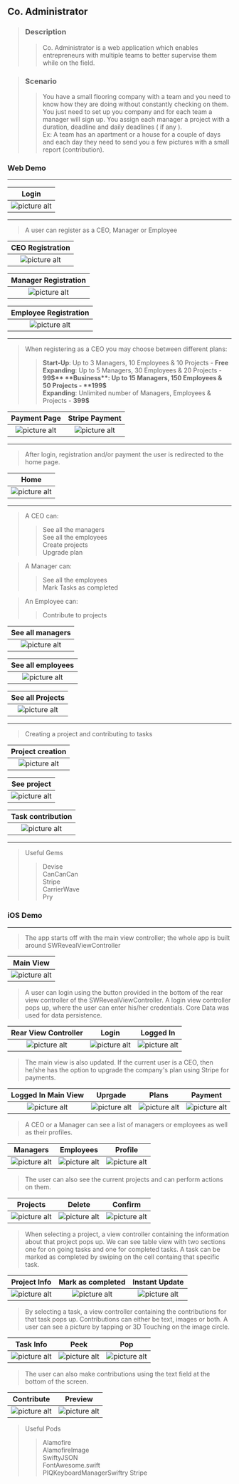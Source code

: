 ## Co. Administrator ##

> ### Description ###
>> Co. Administrator is a web application which enables entrepreneurs with multiple teams to better supervise them while on the field.

> ### Scenario ###
>> You have a small flooring company with a team and you need to know how they are doing without constantly checking on them. You just need to set up you company and for each team a manager will sign up. You assign each manager a project with a duration, deadline and daily deadlines ( if any ).   
>> Ex: A team has an apartment or a house for a couple of days and each day they need to send you a few pictures with a small report (contribution).

### Web Demo ###
- - - -

Login                                                                                          |
:---------------------------------------------------------------------------------------------:|
![picture alt](https://github.com/andrei-blaj/Company-Administrator/blob/master/ss/web/1.png?raw=true"Login") |

- - - -

> A user can register as a CEO, Manager or Employee

CEO Registration                                                                                    |
:--------------------------------------------------------------------------------------------------:|
![picture alt](https://github.com/andrei-blaj/Company-Administrator/blob/master/ss/web/2.png?raw=true"Register") |


Manager Registration                                                                                |
:--------------------------------------------------------------------------------------------------:|
![picture alt](https://github.com/andrei-blaj/Company-Administrator/blob/master/ss/web/3.png?raw=true"Register") |


Employee Registration                                                                               |
:--------------------------------------------------------------------------------------------------:|
![picture alt](https://github.com/andrei-blaj/Company-Administrator/blob/master/ss/web/4.png?raw=true"Register") |

- - - -

> When registering as a CEO you may choose between different plans:
>> **Start-Up**: Up to 3 Managers, 10 Employees & 10 Projects - **Free**
>> **Expanding**: Up to 5 Managers, 30 Employees & 20 Projects - **99$**
>> **Business**: Up to 15 Managers, 150 Employees & 50 Projects - **199$**	  
>> **Expanding**: Unlimited number of Managers, Employees & Projects - **399$**	  

Payment Page                                   | Stripe Payment 									|
:---------------------------------------------:|:--------------------------------------------------:|
![picture alt](https://github.com/andrei-blaj/Company-Administrator/blob/master/ss/web/14.png?raw=true "Payment") | ![picture alt](https://github.com/andrei-blaj/Company-Administrator/blob/master/ss/web/15.png?raw=true "Stripe") |

- - - -

> After login, registration and/or payment the user is redirected to the home page.

Home                       				                                                     |
:-------------------------------------------------------------------------------------------:|
![picture alt](https://github.com/andrei-blaj/Company-Administrator/blob/master/ss/web/5.png?raw=true "Home") |

- - - -

> A CEO can:
>> See all the managers    
>> See all the employees    
>> Create projects    
>> Upgrade plan    

> A Manager can:
>> See all the employees    
>> Mark Tasks as completed    

> An Employee can:
>> Contribute to projects    

See all managers                                                                                    |
:--------------------------------------------------------------------------------------------------:|
![picture alt](https://github.com/andrei-blaj/Company-Administrator/blob/master/ss/web/6.png?raw=true "managers") |


See all employees                                                                                    |
:---------------------------------------------------------------------------------------------------:|
![picture alt](https://github.com/andrei-blaj/Company-Administrator/blob/master/ss/web/7.png?raw=true "employees") |


See all Projects                                                                                      |
:----------------------------------------------------------------------------------------------------:|
![picture alt](https://github.com/andrei-blaj/Company-Administrator/blob/master/ss/web/8.png?raw=true "projects") |

- - - -

> Creating a project and contributing to tasks

Project creation                                                                                   |
:-------------------------------------------------------------------------------------------------:|
![picture alt](https://github.com/andrei-blaj/Company-Administrator/blob/master/ss/web/11.png?raw=true "create") |

See project                                                                                         |
:--------------------------------------------------------------------------------------------------:|
![picture alt](https://github.com/andrei-blaj/Company-Administrator/blob/master/ss/web/9.png?raw=true "project") |

Task contribution                                                                                     |
:----------------------------------------------------------------------------------------------------:|
![picture alt](https://github.com/andrei-blaj/Company-Administrator/blob/master/ss/web/10.png?raw=true "contribute") |

- - - -

> Useful Gems
>> Devise    
>> CanCanCan    
>> Stripe    
>> CarrierWave    
>> Pry  

### iOS Demo ###
- - - -

> The app starts off with the main view controller; the whole app is built around SWRevealViewController

Main View                                                                                      |
:---------------------------------------------------------------------------------------------:|
![picture alt](https://github.com/andrei-blaj/Company-Administrator/blob/master/ss/ios/1.png?raw=true "Main")      |

> A user can login using the button provided in the bottom of the rear view controller of the SWRevealViewController.
> A login view controller pops up, where the user can enter his/her credentials.
> Core Data was used for data persistence.

Rear View Controller                           | Login									| Logged In |
:---------------------------------------------:|:--------------------------------------------------:|:---------:|
![picture alt](https://github.com/andrei-blaj/Company-Administrator/blob/master/ss/ios/2.png?raw=true "Rear") | ![picture alt](https://github.com/andrei-blaj/Company-Administrator/blob/master/ss/ios/3.png?raw=true "Login") | ![picture alt](https://github.com/andrei-blaj/Company-Administrator/blob/master/ss/ios/12.png?raw=true "Logged In") |

> The main view is also updated.
> If the current user is a CEO, then he/she has the option to upgrade the company's plan using Stripe for payments.

Logged In Main View                          | Uprgade									| Plans | Payment |
:---------------------------------------------:|:--------------------------------------------------:|:---------:|:---------:|
![picture alt](https://github.com/andrei-blaj/Company-Administrator/blob/master/ss/ios/5.png?raw=true "Rear") | ![picture alt](https://github.com/andrei-blaj/Company-Administrator/blob/master/ss/ios/16.png?raw=true "Upgrade") | ![picture alt](https://github.com/andrei-blaj/Company-Administrator/blob/master/ss/ios/4.png?raw=true "Plans") | ![picture alt](https://github.com/andrei-blaj/Company-Administrator/blob/master/ss/ios/14.png?raw=true "Payment") |

> A CEO or a Manager can see a list of managers or employees as well as their profiles.

Managers                           | Employees									| Profile |
:---------------------------------------------:|:--------------------------------------------------:|:---------:|
![picture alt](https://github.com/andrei-blaj/Company-Administrator/blob/master/ss/ios/6.png?raw=true "Managers") | ![picture alt](https://github.com/andrei-blaj/Company-Administrator/blob/master/ss/ios/6.png?raw=true "Employees") | ![picture alt](https://github.com/andrei-blaj/Company-Administrator/blob/master/ss/ios/7.png?raw=true "Profile") |

> The user can also see the current projects and can perform actions on them.

Projects                          | Delete									| Confirm |
:---------------------------------------------:|:--------------------------------------------------:|:---------:|
![picture alt](https://github.com/andrei-blaj/Company-Administrator/blob/master/ss/ios/1.png?raw=true "Projects") | ![picture alt](https://github.com/andrei-blaj/Company-Administrator/blob/master/ss/ios/1.png?raw=true "Delete") | ![picture alt](https://github.com/andrei-blaj/Company-Administrator/blob/master/ss/ios/1.png?raw=true "Confirm") |

> When selecting a project, a view controller containing the information about that project pops up.
> We can see table view with two sections one for on going tasks and one for completed tasks.
> A task can be marked as completed by swiping on the cell containg that specific task.

Project Info                          | Mark as completed									| Instant Update |
:---------------------------------------------:|:--------------------------------------------------:|:---------:|
![picture alt](https://github.com/andrei-blaj/Company-Administrator/blob/master/ss/ios/1.png?raw=true "Projects") | ![picture alt](https://github.com/andrei-blaj/Company-Administrator/blob/master/ss/ios/1.png?raw=true "Delete") | ![picture alt](https://github.com/andrei-blaj/Company-Administrator/blob/master/ss/ios/1.png?raw=true "Confirm") |

> By selecting a task, a view controller containing the contributions for that task pops up.
> Contributions can either be text, images or both.
> A user can see a picture by tapping or 3D Touching on the image circle.

Task Info                                      | Peek			            						| Pop       |
:---------------------------------------------:|:--------------------------------------------------:|:---------:|
![picture alt](https://github.com/andrei-blaj/Company-Administrator/blob/master/ss/ios/1.png?raw=true "Projects") | ![picture alt](https://github.com/andrei-blaj/Company-Administrator/blob/master/ss/ios/1.png?raw=true "Delete") | ![picture alt](https://github.com/andrei-blaj/Company-Administrator/blob/master/ss/ios/1.png?raw=true "Confirm") |

> The user can also make contributions using the text field at the bottom of the screen.

Contribute                                     | Preview	            							| 
:---------------------------------------------:|:--------------------------------------------------:|
![picture alt](https://github.com/andrei-blaj/Company-Administrator/blob/master/ss/ios/1.png?raw=true "Projects") | ![picture alt](https://github.com/andrei-blaj/Company-Administrator/blob/master/ss/ios/1.png?raw=true "Delete") |

> Useful Pods
>> Alamofire    
>> AlamofireImage    
>> SwiftyJSON    
>> FontAwesome.swift    
>> PIQKeyboardManagerSwiftry
>> Stripe 